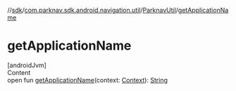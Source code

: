 //[sdk](../../../index.md)/[com.parknav.sdk.android.navigation.util](../index.md)/[ParknavUtil](index.md)/[getApplicationName](get-application-name.md)



# getApplicationName  
[androidJvm]  
Content  
open fun [getApplicationName](get-application-name.md)(context: [Context](https://developer.android.com/reference/kotlin/android/content/Context.html)): [String](https://developer.android.com/reference/kotlin/java/lang/String.html)  



